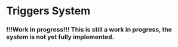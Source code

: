 # Triggers System

### !!!Work in progress!!! This is still a work in progress, the system is not yet fully implemented.
